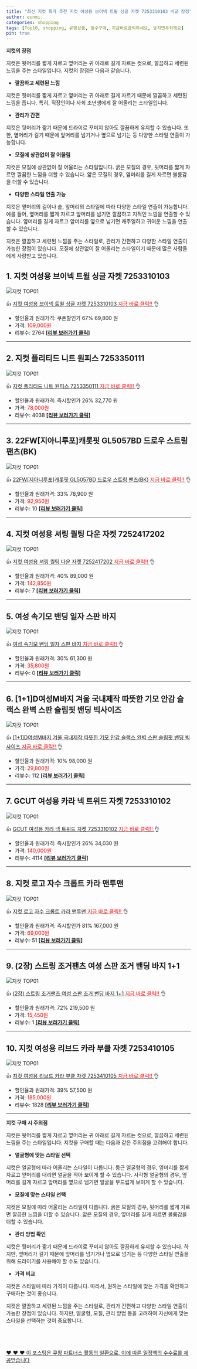 ```yaml
---
title: "최신 지컷 특가 추천 지컷 여성용 브이넥 트윌 싱글 자켓 7253310103 비교 장점"
author: eunmi.
categories: shopping
tags: [Top10, shopping, 유행상품, 필수구매, 지금바로클릭하세요, 놓치면후회해요]
pin: true
---
```

**지컷의 장점**

지컷은 뒷머리를 짧게 자르고 옆머리는 귀 아래로 길게 자르는 컷으로, 깔끔하고 세련된 느낌을 주는 스타일입니다. 지컷의 장점은 다음과 같습니다.

* **깔끔하고 세련된 느낌**

지컷은 뒷머리를 짧게 자르고 옆머리는 귀 아래로 길게 자르기 때문에 깔끔하고 세련된 느낌을 줍니다. 특히, 직장인이나 사회 초년생에게 잘 어울리는 스타일입니다.

* **관리가 간편**

지컷은 뒷머리가 짧기 때문에 드라이로 꾸미지 않아도 깔끔하게 유지할 수 있습니다. 또한, 옆머리가 길기 때문에 앞머리를 넘기거나 옆으로 넘기는 등 다양한 스타일 연출이 가능합니다.

* **모질에 상관없이 잘 어울림**

지컷은 모질에 상관없이 잘 어울리는 스타일입니다. 굵은 모질의 경우, 뒷머리를 짧게 자르면 깔끔한 느낌을 더할 수 있습니다. 얇은 모질의 경우, 옆머리를 길게 자르면 볼륨감을 더할 수 있습니다.

* **다양한 스타일 연출 가능**

지컷은 옆머리의 길이나 숱, 앞머리의 스타일에 따라 다양한 스타일 연출이 가능합니다. 예를 들어, 옆머리를 짧게 자르고 앞머리를 넘기면 깔끔하고 지적인 느낌을 연출할 수 있습니다. 옆머리를 길게 자르고 앞머리를 옆으로 넘기면 캐주얼하고 귀여운 느낌을 연출할 수 있습니다.

지컷은 깔끔하고 세련된 느낌을 주는 스타일로, 관리가 간편하고 다양한 스타일 연출이 가능한 장점이 있습니다. 모질에 상관없이 잘 어울리는 스타일이기 때문에 많은 사람들에게 사랑받고 있습니다.

   

## 1. 지컷 여성용 브이넥 트윌 싱글 자켓 7253310103

![지컷 TOP01](https://thumbnail6.coupangcdn.com/thumbnails/remote/230x230ex/image/retail/images/2023/08/07/16/6/e8ec0d4c-3b2a-4472-a55e-93cfb4ac510f.jpg)


👍 [지컷 여성용 브이넥 트윌 싱글 자켓 7253310103 <font color=red> 지금 바로 클릭!! </font> ](https://link.coupang.com/re/AFFSDP?lptag=AF3617701&subid=GithubCoopas&pageKey=7529107406&traceid=V0-153&itemId=19764232096&vendorItemId=86809358987) 👌 


- 할인율과 원래가격: 쿠폰할인가 67%  69,800   원
- 가격: <span style='color:red'>109,000원</span>
- 리뷰수: 2764  [**[리뷰 보러가기 클릭]**](https://link.coupang.com/re/AFFSDP?lptag=AF3617701&subid=GithubCoopas&pageKey=7529107406&traceid=V0-153&itemId=19764232096&vendorItemId=86809358987)

---


   

## 2. 지컷 플리티드 니트 원피스 7253350111

![지컷 TOP01](https://thumbnail10.coupangcdn.com/thumbnails/remote/230x230ex/image/retail/images/2023/08/29/17/2/bc3e7da4-4e63-4a8d-90a3-f1a8bc023f8a.jpg)


👍 [지컷 플리티드 니트 원피스 7253350111 <font color=red> 지금 바로 클릭!! </font> ](https://link.coupang.com/re/AFFSDP?lptag=AF3617701&subid=GithubCoopas&pageKey=7534323889&traceid=V0-153&itemId=19790727760&vendorItemId=87022263294) 👌 


- 할인율과 원래가격: 즉시할인가 26%  32,770   원
- 가격: <span style='color:red'>78,000원</span>
- 리뷰수: 4038  [**[리뷰 보러가기 클릭]**](https://link.coupang.com/re/AFFSDP?lptag=AF3617701&subid=GithubCoopas&pageKey=7534323889&traceid=V0-153&itemId=19790727760&vendorItemId=87022263294)

---


   

## 3. 22FW[지아니루포]캐롯핏 GL5057BD 드로우 스트링 팬츠(BK)

![지컷 TOP01](https://thumbnail6.coupangcdn.com/thumbnails/remote/230x230ex/image/vendor_inventory/39b4/0c1cc57c18bd221bced57b6aa6865537226357a908377f47145dd953cf56.jpg)


👍 [22FW[지아니루포]캐롯핏 GL5057BD 드로우 스트링 팬츠(BK) <font color=red> 지금 바로 클릭!! </font> ](https://link.coupang.com/re/AFFSDP?lptag=AF3617701&subid=GithubCoopas&pageKey=6842184505&traceid=V0-153&itemId=16273628914&vendorItemId=83466314737) 👌 


- 할인율과 원래가격: 33%  78,900   원
- 가격: <span style='color:red'>92,950원</span>
- 리뷰수: 10  [**[리뷰 보러가기 클릭]**](https://link.coupang.com/re/AFFSDP?lptag=AF3617701&subid=GithubCoopas&pageKey=6842184505&traceid=V0-153&itemId=16273628914&vendorItemId=83466314737)

---


   

## 4. 지컷 여성용 셔링 퀄팅 다운 자켓 7252417202

![지컷 TOP01](https://thumbnail9.coupangcdn.com/thumbnails/remote/230x230ex/image/retail/images/2033563007917355-0d87c4aa-1eaa-4774-8778-d87da18463ec.jpg)


👍 [지컷 여성용 셔링 퀄팅 다운 자켓 7252417202 <font color=red> 지금 바로 클릭!! </font> ](https://link.coupang.com/re/AFFSDP?lptag=AF3617701&subid=GithubCoopas&pageKey=6804524973&traceid=V0-153&itemId=16191118077&vendorItemId=83386259659) 👌 


- 할인율과 원래가격: 40%  89,000   원
- 가격: <span style='color:red'>142,850원</span>
- 리뷰수: 7  [**[리뷰 보러가기 클릭]**](https://link.coupang.com/re/AFFSDP?lptag=AF3617701&subid=GithubCoopas&pageKey=6804524973&traceid=V0-153&itemId=16191118077&vendorItemId=83386259659)

---


   

## 5. 여성 속기모 밴딩 일자 스판 바지

![지컷 TOP01](https://thumbnail9.coupangcdn.com/thumbnails/remote/230x230ex/image/vendor_inventory/aadc/4d0d6e08fc386d70a14697d9938a553067b3e9e3b363cc80ebe559f0979e.png)


👍 [여성 속기모 밴딩 일자 스판 바지 <font color=red> 지금 바로 클릭!! </font> ](https://link.coupang.com/re/AFFSDP?lptag=AF3617701&subid=GithubCoopas&pageKey=6849129133&traceid=V0-153&itemId=16309162269&vendorItemId=87557092909) 👌 


- 할인율과 원래가격: 30%  61,300   원
- 가격: <span style='color:red'>35,800원</span>
- 리뷰수: 0  [**[리뷰 보러가기 클릭]**](https://link.coupang.com/re/AFFSDP?lptag=AF3617701&subid=GithubCoopas&pageKey=6849129133&traceid=V0-153&itemId=16309162269&vendorItemId=87557092909)

---


   

## 6. [1+1]D여성M바지 겨울 국내제작 따뜻한 기모 안감 슬랙스 완벽 스판 슬림핏 밴딩 빅사이즈

![지컷 TOP01](https://thumbnail7.coupangcdn.com/thumbnails/remote/230x230ex/image/vendor_inventory/78e0/ad33411a060963cc6f30ad7400403eff2df98799ce0a9f8b93e1e6d92958.jpg)


👍 [[1+1]D여성M바지 겨울 국내제작 따뜻한 기모 안감 슬랙스 완벽 스판 슬림핏 밴딩 빅사이즈 <font color=red> 지금 바로 클릭!! </font> ](https://link.coupang.com/re/AFFSDP?lptag=AF3617701&subid=GithubCoopas&pageKey=7673184850&traceid=V0-153&itemId=20474788389&vendorItemId=87553923547) 👌 


- 할인율과 원래가격: 10%  98,000   원
- 가격: <span style='color:red'>29,800원</span>
- 리뷰수: 112  [**[리뷰 보러가기 클릭]**](https://link.coupang.com/re/AFFSDP?lptag=AF3617701&subid=GithubCoopas&pageKey=7673184850&traceid=V0-153&itemId=20474788389&vendorItemId=87553923547)

---


   

## 7. GCUT 여성용 카라 넥 트위드 자켓 7253310102

![지컷 TOP01](https://thumbnail7.coupangcdn.com/thumbnails/remote/230x230ex/image/retail/images/2023/09/01/11/7/c3c66f66-9283-4124-9e6b-a0799f029881.jpg)


👍 [GCUT 여성용 카라 넥 트위드 자켓 7253310102 <font color=red> 지금 바로 클릭!! </font> ](https://link.coupang.com/re/AFFSDP?lptag=AF3617701&subid=GithubCoopas&pageKey=7553481792&traceid=V0-153&itemId=19884071458&vendorItemId=87050271723) 👌 


- 할인율과 원래가격: 즉시할인가 26%  34,030   원
- 가격: <span style='color:red'>140,000원</span>
- 리뷰수: 4114  [**[리뷰 보러가기 클릭]**](https://link.coupang.com/re/AFFSDP?lptag=AF3617701&subid=GithubCoopas&pageKey=7553481792&traceid=V0-153&itemId=19884071458&vendorItemId=87050271723)

---


   

## 8. 지컷 로고 자수 크롭트 카라 맨투맨

![지컷 TOP01](https://thumbnail9.coupangcdn.com/thumbnails/remote/230x230ex/image/retail/images/2023/08/01/11/8/e8b82b0d-9bea-47fc-8cb2-e5b8e3275ba1.jpg)


👍 [지컷 로고 자수 크롭트 카라 맨투맨 <font color=red> 지금 바로 클릭!! </font> ](https://link.coupang.com/re/AFFSDP?lptag=AF3617701&subid=GithubCoopas&pageKey=7494638865&traceid=V0-153&itemId=19605358406&vendorItemId=86750102707) 👌 


- 할인율과 원래가격: 즉시할인가 81%  167,000   원
- 가격: <span style='color:red'>69,000원</span>
- 리뷰수: 51  [**[리뷰 보러가기 클릭]**](https://link.coupang.com/re/AFFSDP?lptag=AF3617701&subid=GithubCoopas&pageKey=7494638865&traceid=V0-153&itemId=19605358406&vendorItemId=86750102707)

---


   

## 9. (2장) 스트링 조거팬츠 여성 스판 조거 밴딩 바지 1+1

![지컷 TOP01](https://thumbnail8.coupangcdn.com/thumbnails/remote/230x230ex/image/vendor_inventory/6b4f/60c028bd93bca79f6d614005a56ba5db5b0da26bd33fbbec09ca5082b684.jpg)


👍 [(2장) 스트링 조거팬츠 여성 스판 조거 밴딩 바지 1+1 <font color=red> 지금 바로 클릭!! </font> ](https://link.coupang.com/re/AFFSDP?lptag=AF3617701&subid=GithubCoopas&pageKey=7170128849&traceid=V0-153&itemId=18062035216&vendorItemId=85215784955) 👌 


- 할인율과 원래가격: 72%  219,500   원
- 가격: <span style='color:red'>15,450원</span>
- 리뷰수: 1  [**[리뷰 보러가기 클릭]**](https://link.coupang.com/re/AFFSDP?lptag=AF3617701&subid=GithubCoopas&pageKey=7170128849&traceid=V0-153&itemId=18062035216&vendorItemId=85215784955)

---


   

## 10. 지컷 여성용 리브드 카라 부클 자켓 7253410105

![지컷 TOP01](https://thumbnail7.coupangcdn.com/thumbnails/remote/230x230ex/image/retail/images/2023/09/27/12/8/8ad424e6-b156-4952-964f-a2b94e6d4357.jpg)


👍 [지컷 여성용 리브드 카라 부클 자켓 7253410105 <font color=red> 지금 바로 클릭!! </font> ](https://link.coupang.com/re/AFFSDP?lptag=AF3617701&subid=GithubCoopas&pageKey=7619189885&traceid=V0-153&itemId=20196458217&vendorItemId=87305873468) 👌 


- 할인율과 원래가격: 39%  57,500   원
- 가격: <span style='color:red'>185,000원</span>
- 리뷰수: 1828  [**[리뷰 보러가기 클릭]**](https://link.coupang.com/re/AFFSDP?lptag=AF3617701&subid=GithubCoopas&pageKey=7619189885&traceid=V0-153&itemId=20196458217&vendorItemId=87305873468)

---
**지컷 구매 시 주의점**

지컷은 뒷머리를 짧게 자르고 옆머리는 귀 아래로 길게 자르는 컷으로, 깔끔하고 세련된 느낌을 주는 스타일입니다. 지컷을 구매할 때는 다음과 같은 주의점을 고려해야 합니다.

* **얼굴형에 맞는 스타일 선택**

지컷은 얼굴형에 따라 어울리는 스타일이 다릅니다. 둥근 얼굴형의 경우, 옆머리를 짧게 자르고 앞머리를 내리면 얼굴을 작아 보이게 할 수 있습니다. 사각형 얼굴형의 경우, 옆머리를 길게 자르고 앞머리를 옆으로 넘기면 얼굴을 부드럽게 보이게 할 수 있습니다.

* **모질에 맞는 스타일 선택**

지컷은 모질에 따라 어울리는 스타일이 다릅니다. 굵은 모질의 경우, 뒷머리를 짧게 자르면 깔끔한 느낌을 더할 수 있습니다. 얇은 모질의 경우, 옆머리를 길게 자르면 볼륨감을 더할 수 있습니다.

* **관리 방법 확인**

지컷은 뒷머리가 짧기 때문에 드라이로 꾸미지 않아도 깔끔하게 유지할 수 있습니다. 하지만, 옆머리가 길기 때문에 앞머리를 넘기거나 옆으로 넘기는 등 다양한 스타일 연출을 위해 드라이기를 사용해야 할 수도 있습니다.

* **가격 비교**

지컷은 스타일에 따라 가격이 다릅니다. 따라서, 원하는 스타일에 맞는 가격을 확인하고 구매하는 것이 좋습니다.

지컷은 깔끔하고 세련된 느낌을 주는 스타일로, 관리가 간편하고 다양한 스타일 연출이 가능한 장점이 있습니다. 하지만, 얼굴형, 모질, 관리 방법 등을 고려하여 자신에게 맞는 스타일을 선택하는 것이 중요합니다.<br><br><br><br><br> [ ❤ ❤ ❤ 이 포스팅은 쿠팡 파트너스 활동의 일환으로, 이에 따른 일정액의 수수료를 제공받습니다](https://link.coupang.com/a/bcEFyh)